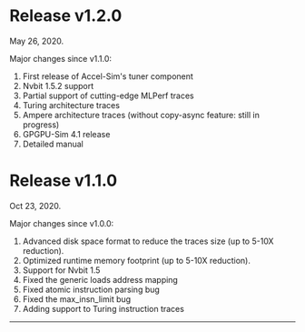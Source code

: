 
# Release v1.2.0

May 26, 2020.

Major changes since v1.1.0:

1. First release of Accel-Sim's tuner component
2. Nvbit 1.5.2 support
3. Partial support of cutting-edge MLPerf traces
4. Turing architecture traces
5. Ampere architecture traces (without copy-async feature: still in progress)
6. GPGPU-Sim 4.1 release
7. Detailed manual

# Release v1.1.0

Oct 23, 2020.

Major changes since v1.0.0:

1. Advanced disk space format to reduce the traces size (up to 5-10X reduction).
2. Optimized runtime memory footprint (up to 5-10X reduction).
3. Support for Nvbit 1.5
4. Fixed the generic loads address mapping
5. Fixed atomic instruction parsing bug
6. Fixed the max_insn_limit bug
7. Adding support to Turing instruction traces

---
